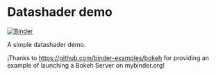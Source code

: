 # Datashader demo 

[![Binder](https://mybinder.org/badge_logo.svg)](https://mybinder.org/v2/gh/julioasotodv/datashader-demo-1/master?urlpath=/proxy/5006/datashader_chart)

A simple datashader demo.

¡Thanks to https://github.com/binder-examples/bokeh for providing an example of launching a Bokeh Server on mybinder.org!
